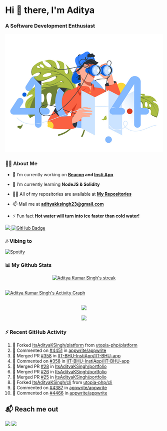 <h1 align="left"> Hi 👋 there, I'm Aditya</h1>
<!-- <p align="center">
    
[![Typing SVG](https://readme-typing-svg.herokuapp.com?color=%2336BCF7&size=40&center=true&lines=Hi+There!;I'm+Aditya)](https://git.io/typing-svg)
    
</p> -->
<h3 align="left">A Software Development Enthusiast</h3>
<img src="./aditya-home.jpg" />

### 🙋‍♂️ About Me

- 🔭 I’m currently working on **[Beacon](https://github.com/CCExtractor/beacon) and [Insti App](https://github.com/IIT-BHU-InstiApp/IIT-BHU-app)**

- 🌱 I’m currently learning **NodeJS & Solidity**

- 👨‍💻 All of my repositories are available at **[My Repositories](https://github.com/ItsAdityaKSingh?tab=repositories)**

- 📫 Mail me at **adityakksingh23@gmail.com**

- ⚡ Fun fact **Hot water will turn into ice faster than cold water!**


<p align="left">
<a href="https://github.com/ItsAdityaKSingh/github-profile-views-counter">
    <img src="https://komarev.com/ghpvc/?username=itsadityaksingh">
</a> <a href="https://github.com/itsadityaksingh?tab=followers"><img src="https://img.shields.io/github/followers/itsadityaksingh?label=Followers&style=social" alt="GitHub Badge"></a>
</p>
  
### 🎶 Vibing to
[![Spotify](https://spotify-live.vercel.app/api/spotify)](https://open.spotify.com/artist/6VuMaDnrHyPL1p4EHjYLi7?si=3cl_3ZkyRLWj-AUGzT867g)

### 📊 My Github Stats
<!-- [![𝚝𝚛𝚘𝚙𝚑𝚢](https://github-profile-trophy.vercel.app/?username=ItsAdityaKSingh&column=8&margin-w=15&margin-h=15&no-bg=true&no-frame=true&theme=juicyfresh)](https://github.com/ItsAdityaKSingh)

<p align="center">
  <a>
    <img height="150" width="150" src="https://github.com/JayantGoel001/JayantGoel001/blob/master/PNG/left.png">
    <img align="center" src="https://github-readme-streak-stats.herokuapp.com/?user=ItsAdityaKSingh&theme=dark&hide_border=true"/>
    <img height="150" width="150" src="https://github.com/JayantGoel001/JayantGoel001/blob/master/PNG/right.png">
  </a>
</p> -->

<p align="center">
    <a href="https://github.com/SubhamRaoniar28/github-readme-streak-stats">
        <img title="🔥 Get streak stats for your profile at git.io/streak-stats" alt="Aditya Kumar Singh's streak" src="https://github-readme-streak-stats.herokuapp.com/?user=ItsAdityaKSingh&theme=highcontrast&hide_border=true&background=0D1117"/>
    </a>
</p>



<br/>
<a href="https://github.com/kailash360/github-readme-activity-graph"><img alt="Aditya Kumar Singh's Activity Graph" src="https://activity-graph.herokuapp.com/graph?username=itsadityaksingh&bg_color=0D1117&color=FF8539&line=FF8539&point=FFFFFF&hide_border=true" /></a>
<br/>
<br/>
<p align="center"><img src="https://github-readme-stats.vercel.app/api/top-langs/?username=itsadityaksingh&layout=compact"/></p>
<p align="center"><img src="https://github-readme-stats.vercel.app/api?username=ItsAdityaKSingh&show_icons=true&theme=swift" /></p>

### ⚡ Recent GitHub Activity
<!--RECENT_ACTIVITY:start-->
1. 🔱 Forked [ItsAdityaKSingh/platform](https://github.com/ItsAdityaKSingh/platform) from [utopia-php/platform](https://github.com/utopia-php/platform)
2. 💬 Commented on [#4451](https://github.com/appwrite/appwrite/issues/4451#issuecomment-1293087192) in [appwrite/appwrite](https://github.com/appwrite/appwrite)
3. 🎉 Merged PR [#358](https://github.com/IIT-BHU-InstiApp/IIT-BHU-app/pull/358) in [IIT-BHU-InstiApp/IIT-BHU-app](https://github.com/IIT-BHU-InstiApp/IIT-BHU-app)
4. 💬 Commented on [#358](https://github.com/IIT-BHU-InstiApp/IIT-BHU-app/pull/358#discussion_r1006054858) in [IIT-BHU-InstiApp/IIT-BHU-app](https://github.com/IIT-BHU-InstiApp/IIT-BHU-app)
5. 🎉 Merged PR [#28](https://github.com/ItsAdityaKSingh/portfolio/pull/28) in [ItsAdityaKSingh/portfolio](https://github.com/ItsAdityaKSingh/portfolio)
6. 🎉 Merged PR [#26](https://github.com/ItsAdityaKSingh/portfolio/pull/26) in [ItsAdityaKSingh/portfolio](https://github.com/ItsAdityaKSingh/portfolio)
7. 🎉 Merged PR [#25](https://github.com/ItsAdityaKSingh/portfolio/pull/25) in [ItsAdityaKSingh/portfolio](https://github.com/ItsAdityaKSingh/portfolio)
8. 🔱 Forked [ItsAdityaKSingh/cli](https://github.com/ItsAdityaKSingh/cli) from [utopia-php/cli](https://github.com/utopia-php/cli)
9. 💬 Commented on [#4387](https://github.com/appwrite/appwrite/issues/4387#issuecomment-1291454166) in [appwrite/appwrite](https://github.com/appwrite/appwrite)
10. 💬 Commented on [#4466](https://github.com/appwrite/appwrite/issues/4466#issuecomment-1288043377) in [appwrite/appwrite](https://github.com/appwrite/appwrite)
<!--RECENT_ACTIVITY:end-->



## 📬 Reach me out
<p align="left">
<a href = "https://www.linkedin.com/in/itsadityaksingh/"><img src="https://img.icons8.com/fluent/48/000000/linkedin.png"/></a>
<a href = "https://www.instagram.com/itsadityaksingh/"><img src="https://img.icons8.com/fluent/48/000000/instagram-new.png"/></a>
</p>

